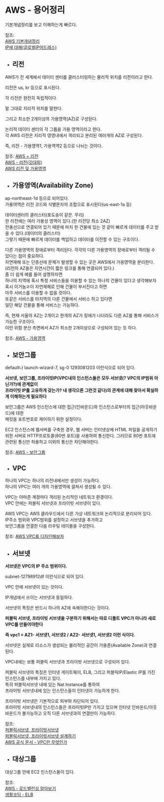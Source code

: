 # AWS - 용어정리

기본개념정리를 보고 이해하는게 빠르다.  

참조:   
[AWS 기본개념정리](https://pjh3749.tistory.com/283)  
[IP에 대해(글로벌IP어드레스)](https://engineer-mole.tistory.com/142)  

- ## 리전
AWS가 전 세계에서 데이터 센터를 클러스터링하는 물리적 위치를 리전이라고 한다.  

리전은 us, kr 등으로 표시된다.  

각 리전은 완전히 독립적이다.  


말 그대로 지리적 위치를 말한다.  

그리고 최소한 2개이상의 가용영역(AZ)로 구성된다.  

논리적 데이터 센터의 각 그룹을 가용 영역이라고 한다.  
각 AWS 리전은 지리적 영영내에서 격리되고 분리된 여러개의 AZ로 구성된다.  

즉, 리전 - 가용영역1, 가용역역2 등으로 나뉘는 것이다.  

참조: [AWS = 리전](https://aws.amazon.com/ko/about-aws/global-infrastructure/regions_az/#:~:text=AWS%EA%B0%80%20%EC%A0%84%20%EC%84%B8%EA%B3%84%EC%97%90%EC%84%9C,%EA%B0%9C%EC%9D%98%20AZ%EB%A1%9C%20%EA%B5%AC%EC%84%B1%EB%90%A9%EB%8B%88%EB%8B%A4.)  
[AWS - 리전(갓대희)](https://goddaehee.tistory.com/178)  
[AWS 리전 및 가용영역](https://m.blog.naver.com/PostView.naver?isHttpsRedirect=true&blogId=aspkorea&logNo=220963080550)


- ## 가용영역(Availability Zone)

ap-northeast-1d 등으로 되어있다.  
가용여역은 리전 코드와 식별문자의 조합으로 표시된다(us-east-1a 등)  

데이터센터의 클러스터(포도송이 같은. 무리)  
한 리전에는 여러 가용성 영역이 있다.(한 리전당 최소 2AZ)  
전용선으로 연결되어 있기 때문에 마치 한 건물에 있는 것 같이 빠르게 데이터를 주고 받을 수 있다.(데이터의 클러스터)  
그렇기 때문에 빠르게 데이터를 백업하고 데이터를 이전할 수 있는 구조이다. 


다른 가용영역의 장애로부터 격리된다.
각각의 다른 가용영역의 장애로부터 격리될 수 있다는 점이 중요하다.  
자연재해 또는 단층선에 문제가 발생할 수 있는 곳은 AWS에서 가용영역을 분리한다.  
(리전의 AZ들은 지연시간이 짧은 링크를 통해 연결되어 있다.)  
좀 더 쉽게 예를 들어 설명하자면  
하나의 지역에 혹시 특정 서비스들을 이용할 수 있는 하나의 건물이 있다고 생각해보자  
혹시 이거눔ㄹ이 자연재해로 인해 건물이 부서진다고 하면  
아무 서비스를 이용할 수 없을 것이다.  
또같은 서비스를 타지역의 다른 건물에서 서비스 하고 있다면  
일단 해당 건물을 통해 서비스는 가능하다.  

즉, 현재 서울의 AZ는 2개이고 한개의 AZ가 장애가 나더라도 다른 AZ를 통해 서비스가 가능한 구조이다.  
이런 위험 분산 측면에서 AZ가 최소한 2개이상으로 구성되어 있는 듯 하다.  





참조: [AWS - 가용영역](https://aws.amazon.com/ko/about-aws/global-infrastructure/regions_az/#:~:text=AWS%EA%B0%80%20%EC%A0%84%20%EC%84%B8%EA%B3%84%EC%97%90%EC%84%9C,%EA%B0%9C%EC%9D%98%20AZ%EB%A1%9C%20%EA%B5%AC%EC%84%B1%EB%90%A9%EB%8B%88%EB%8B%A4.)   

- ## 보안그룹  
default나 launch-wizard-7, sg-0 1293081203 이런식으로 되어 있다.  


**서브넷, 보안그룹, 프라이빗IP(VPC내의 인스턴스들은 모두 서브넷(? VPC의 IP범위 아닌가?)에 관계없이**  
**프라이빗 IP를 고유하게 갖는가? 내 생각으론 그런것 같다)의 관계에 대해 찾아서 확실하게 이해하는게 필요하다**  

보안그룹은 AWS 인스턴스에 대한 접근(인바운드)와 인스턴스로부터의 접근(아웃바운드)에 대한  
패킷을 포트번호로 제어하기 위한 설정이다.  

 EC2 인스턴스에 웹서버를 구축한 경우, 웹 서버는 인터넷상에 HTML 파일을 공개하기 위한 서버로 HTTP프로토콜(80번 포트)을 사용하여 통신한다. 그러므로 80번 포트에 관련된 통신만 허용하고 이외의 통신은 차단해야한다.

참조: [AWS - 보안그룹](https://m.blog.naver.com/PostView.naver?isHttpsRedirect=true&blogId=ensof&logNo=221341487623)  


- ## VPC

하나의 VPC는 하나의 리전내에서만 생성이 가능하다.  
하나의 VPC는 여러 개의 가용영역에 걸쳐서 생성될 수 있다. 


VPC는 아마존 계정마다 격리된 논리적인 네트워크 환경이다.  
VPC 안에는 퍼블릭 서브넷과 프라이빗 서브넷이 있다.  

AWS VPC는 AWS 클라우드에서 다른 가상 네트워크와 논리적으로 분리되어 있다.  
IP주소 범위와 VPC범위를 설정하고 서브넷을 추가하고  
보안그룹을 연결한 다음 라우팅 테이블을 구성한다.  

참조: [AWS VPC를 디자인해보자](https://bluese05.tistory.com/45)  



- ## 서브넷

**서브넷은 VPC의 IP 주소 범위이다.**

subnet-12798912df 이런식으로 되어 있다.  

VPC 안에 서브넷이 있는 것이다.  

IP개념에서 쓰이는 서브넷과 동일하다.  

서브넷의 특징은 반드시 하나의 AZ에 속해야한다는 것이다.  

**퍼블릭 서브넷, 프라이빗 서브넷을 구분하기 위해서는 따로 디폴트 VPC가 아니라 새로 VPC를 만들어야한다**  


**즉 vpc1 = AZ1- 서브넷1, 서브넷2 / AZ2- 서브넷1, 서브넷2 이런 식이다.**

서브넷은 실제로 리소스가 생성되는 물리적인 공간이 가용존(Available Zone)과 연결된다.  

VPC내에는 보통 퍼블릭 서브넷과 프라이빗 서브넷으로 구성되어 있다.  

퍼블릭 서브넷의 특징은 인터넷 게이트웨이, ELB, 그리고  퍼블릭IP/Elastic IP를 가진 인스턴스를 내부에 가지고 있다.  
특히 퍼블릭서브넷 내에 있는 Nat Instance를 통하여  
프라이빗 서브넷내에 있는 인스턴스들이 인터넷이 가능하게 한다.  

프라이빗 서브넷은 기본적으로 외부와 차단되어 있다.  
프라이빗 서브넷내의 인스턴스들은 프라이빗IP만 가지고 있으며 인터넷 인바운드/아웃바운드가 불가능하고 오직 다른 서브넷과의 연결만이 가능하다.  

참조:  
[퍼블릭서브넷, 프라이빗서브넷](https://tech.cloud.nongshim.co.kr/2018/10/16/4-%EB%84%A4%ED%8A%B8%EC%9B%8C%ED%81%AC-%EA%B5%AC%EC%84%B1%ED%95%98%EA%B8%B0vpc-subnet-route-table-internet-gateway/)  
[퍼블릭서브넷, 프라이빗서브넷 설계하기](https://ndb796.tistory.com/224)  
[AWS 공식 문서 - VPC란 무엇인가](https://docs.aws.amazon.com/ko_kr/vpc/latest/userguide/what-is-amazon-vpc.html)  

- ## 대상그룹

대상그룹 안에 EC2 인스턴스들이 있다.  

참조:  
[AWS - 로드밸런싱 알아보기](https://medium.com/harrythegreat/aws-%EB%A1%9C%EB%93%9C%EB%B0%B8%EB%9F%B0%EC%8B%B1-%EC%95%8C%EC%95%84%EB%B3%B4%EA%B8%B0-9fd0955f859e#:~:text=%EB%8C%80%EC%83%81%EA%B7%B8%EB%A3%B9%20%ED%98%B9%EC%9D%80%20%ED%83%80%EA%B2%9F%EA%B7%B8%EB%A3%B9,%EC%83%81%ED%83%9C%EA%B2%80%EC%82%AC%EB%A5%BC%20%EC%88%98%ED%96%89%ED%95%A9%EB%8B%88%EB%8B%A4.)  
[생활코딩 - ELB](https://youtu.be/s9FHdj6jd_U)